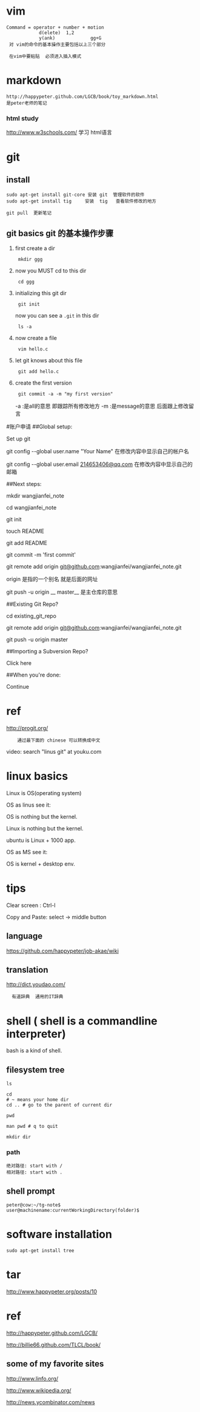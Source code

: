 # vim

    Command = operator + number + motion
                d(elete)  1,2
                y(ank)             gg+G
     对 vim的命令的基本操作主要包括以上三个部分
     
     在vim中要粘贴  必须进入插入模式

# markdown

    http://happypeter.github.com/LGCB/book/toy_markdown.html
    是peter老师的笔记

### html study

http://www.w3schools.com/ 
       学习 html语言  

# git
## install

    sudo apt-get install git-core 安装 git  管理软件的软件
    sudo apt-get install tig     安装  tig   查看软件修改的地方

    git pull  更新笔记  
## git basics   git 的基本操作步骤

1. first create a dir

        mkdir ggg

2. now you MUST cd to this dir

        cd ggg

3. initializing this git dir

        git init

    now you can see a `.git` in this dir

        ls -a

4. now create a file

        vim hello.c

5. let git knows about this file

        git add hello.c

6. create the first version

        git commit -a -m "my first version"
    -a :是all的意思  即跟踪所有修改地方
    -m :是message的意思    后面跟上修改留言

#账户申请
##Global setup:

  Set up git

  git config --global user.name "Your Name" 在修改内容中显示自己的帐户名

  git config --global user.email 214653406@qq.com  在修改内容中显示自己的邮箱
        

##Next steps:

  mkdir wangjianfei_note

  cd wangjianfei_note

  git init

  touch README

  git add README

  git commit -m 'first commit'

  git remote add origin git@github.com:wangjianfei/wangjianfei_note.git

   origin 是指的一个别名  就是后面的网址

  git push -u origin __ master__  是主仓库的意思
      

##Existing Git Repo?

  cd existing_git_repo

  git remote add origin git@github.com:wangjianfei/wangjianfei_note.git

  git push -u origin master
      

##Importing a Subversion Repo?

  Click here
      

##When you're done:

  Continue



# ref

http://progit.org/

        通过最下面的 chinese 可以转换成中文

video: search "linus git" at youku.com

# linux basics

Linux is OS(operating system)

OS as linus see it:

OS is nothing but the kernel.

Linux is nothing but the kernel.

ubuntu is Linux + 1000 app.

OS as MS see it:

OS is kernel + desktop env.
# tips

   Clear screen : Ctrl-l  

   Copy and Paste: select -> middle button

## language

https://github.com/happypeter/job-akae/wiki

## translation

http://dict.youdao.com/
    
      有道辞典  通用的IT辞典

# shell ( shell is a commandline interpreter)

bash is a kind of shell. 

## filesystem tree

    ls

    cd 
    # ~ means your home dir
    cd .. # go to the parent of current dir

    pwd

    man pwd # q to quit

    mkdir dir

### path

    绝对路径: start with /
    相对路径: start with .

## shell prompt

    peter@cow:~/tg-note$
    user@machinename:currentWorkingDirectory(folder)$

# software installation

    sudo apt-get install tree


# tar 

http://www.happypeter.org/posts/10

# ref

http://happypeter.github.com/LGCB/

http://billie66.github.com/TLCL/book/


## some of my favorite sites

http://www.linfo.org/

http://www.wikipedia.org/

http://news.ycombinator.com/news
